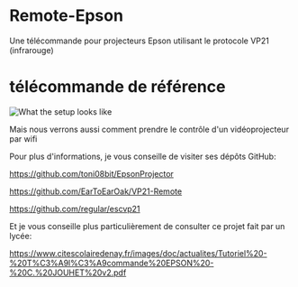 # Remote-Epson
Une télécommande pour projecteurs Epson utilisant le protocole VP21 (infrarouge)

# télécommande de référence
![What the setup looks like](https://m.media-amazon.com/images/I/61RdgwivLrL._AC_SL1500_.jpg)

Mais nous verrons aussi comment prendre le contrôle d'un vidéoprojecteur par wifi

Pour plus d'informations, je vous conseille de visiter ses dépôts GitHub:

https://github.com/toni08bit/EpsonProjector

https://github.com/EarToEarOak/VP21-Remote

https://github.com/regular/escvp21


Et je vous conseille plus particulièrement de consulter ce projet fait par un lycée:

https://www.citescolairedenay.fr/images/doc/actualites/Tutoriel%20-%20T%C3%A9l%C3%A9commande%20EPSON%20-%20C.%20JOUHET%20v2.pdf

